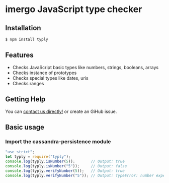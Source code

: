 # imergo JavaScript type checker


## Installation

```bash
$ npm install typly
```

## Features

- Checks JavaScript basic types like numbers, strings, booleans, arrays
- Checks instance of prototypes
- Checks special types like dates, uris
- Checks ranges

## Getting Help

You can  [contact us directly!](http://www.imergo.com) or create an GiHub issue.

## Basic usage

### Import the cassandra-persistence module

```javascript
"use strict";
let typly = require("typly");
console.log(typly.isNumber(5));       // Output: true
console.log(typly.isNumber("5"));     // Output: false
console.log(typly.verifyNumber(5));   // Output: true
console.log(typly.verifyNumber("5")); // Output: TypeError: number expected, but got string
```
